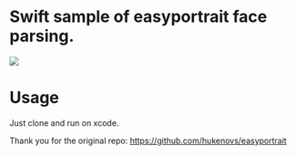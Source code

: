 # Swift sample of easyportrait face parsing.
<img src=https://github.com/john-rocky/CoreML-Models/assets/23278992/cd528e2a-9f64-4fdf-a937-cab265145993>

# Usage
Just clone and run on xcode.

Thank you for the original repo:
https://github.com/hukenovs/easyportrait
